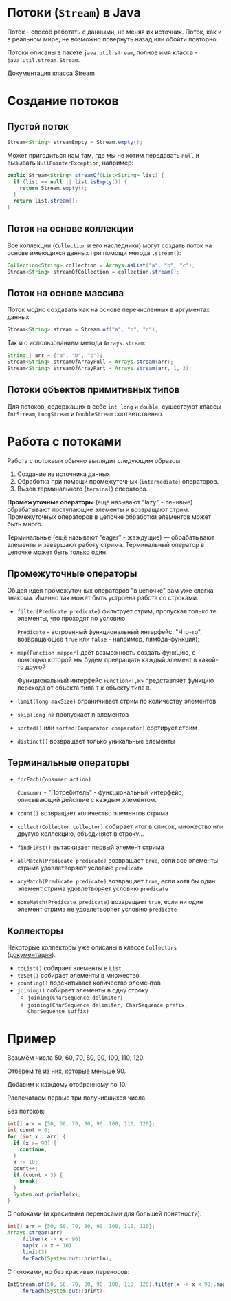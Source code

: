# Потоки (`Stream`) в Java

Поток - способ работать с данными, не меняя их источник. Поток, как и в реальном мире, не возможно повернуть назад или обойти повторно.

Потоки описаны в пакете `java.util.stream`, полное имя класса - `java.util.stream.Stream`.

[Документация класса Stream](https://docs.oracle.com/javase/8/docs/api/java/util/stream/Stream.html)

# Создание потоков

## Пустой поток
```java
Stream<String> streamEmpty = Stream.empty();
```
Может пригодиться нам там, где мы не хотим передавать `null` и вызывать `NullPointerException`, например:
```java
public Stream<String> streamOf(List<String> list) {
  if (list == null || list.isEmpty()) {
    return Stream.empty();
  }
  return list.stream();
}
```

## Поток на основе коллекции

Все коллекции (`Collection` и его наследники) могут создать поток на основе имеющихся данных при помощи метода `.stream()`:
```java
Collection<String> collection = Arrays.asList("a", "b", "c");
Stream<String> streamOfCollection = collection.stream();
```

## Поток на основе массива

Поток модно создавать как на основе перечисленных в аргументах данных
```java
Stream<String> stream = Stream.of("a", "b", "c");
```
Так и с использованием метода `Arrays.stream`:
```java
String[] arr = {"a", "b", "c"};
Stream<String> streamOfArrayFull = Arrays.stream(arr);
Stream<String> streamOfArrayPart = Arrays.stream(arr, 1, 3);
```

## Потоки объектов примитивных типов

Для потоков, содержащих в себе `int`, `long` и `double`, существуют классы `IntStream`, `LongStream` и `DoubleStream` соответственно.

# Работа с потоками

Работа с потоками обычно выглядит следующим образом:

1. Создание из источника данных
2. Обработка при помощи промежуточных (`intermediate`) операторов.
3. Вызов терминального (`terminal`) оператора.

**Промежуточные операторы** (ещё называют "lazy" - ленивые) обрабатывают поступающие элементы и возвращают стрим. Промежуточных операторов в цепочке обработки элементов может быть много.

Терминальные (ещё называют "eager" - жаждущие) — обрабатывают элементы и завершают работу стрима. Терминальный оператор в цепочке может быть только один.

## Промежуточные операторы

Общая идея промежуточных операторов "в цепочке" вам уже слегка знакома. Именно так может быть устроена работа со строками.

- `filter(Predicate predicate)` фильтрует стрим, пропуская только те элементы, что проходят по условию

   `Predicate` - встроенный функциональный интерфейс. "Что-то", возвращающее `true` или `false` - например, лямбда-функция);
- `map(Function mapper)` даёт возможность создать функцию, с помощью которой мы будем превращать каждый элемент в какой-то другой

   Функциональный интерфейс `Function<T,R>` представляет функцию перехода от объекта типа `T` к объекту типа `R`.
- `limit(long maxSize)` ограничивает стрим по количеству элементов
- `skip(long n)` пропускает n элементов
- `sorted()` или `sorted(Comparator comparator)` сортирует стрим
- `distinct()` возвращает только уникальные элементы

## Терминальные операторы

- `forEach(Consumer action)`

   `Consumer` - "Потребитель" - функциональный интерфейс, описывающий действие с каждым элементом.
- `count()` возвращает количество элементов стрима
- `collect(Collector collector)` собирает итог в список, множество или другую коллекцию, объединяет в строку...
- `findFirst()` вытаскивает первый элемент стрима
- `allMatch(Predicate predicate)` возвращает `true`, если все элементы стрима удовлетворяют условию `predicate`
- `anyMatch(Predicate predicate)` возвращает `true`, если хотя бы один элемент стрима удовлетворяет условию `predicate`
- `noneMatch(Predicate predicate)` возвращает `true`, если ни один элемент стрима не удовлетворяет условию `predicate`

## Коллекторы

Некоторые коллекторы уже описаны в классе `Collectors` ([документация](https://docs.oracle.com/en/java/javase/20/docs/api/java.base/java/util/stream/Collectors.html)).

- `toList()` собирает элементы в `List`
- `toSet()` cобирает элементы в множество
- `counting()` подсчитывает количество элементов
- `joining()` собирает элементы в одну строку
   - `joining(CharSequence delimiter)`
   - `joining(CharSequence delimiter, CharSequence prefix, CharSequence suffix)`

# Пример

Возьмём числа 50, 60, 70, 80, 90, 100, 110, 120.

Отберём те из них, которые меньше 90.

Добавим к каждому отобранному по 10.

Распечатаем первые три получившихся числа.

Без потоков:
```java
int[] arr = {50, 60, 70, 80, 90, 100, 110, 120};
int count = 0;
for (int x : arr) {
  if (x >= 90) {
    continue;
  }
  x += 10;
  count++;
  if (count > 3) {
    break;
  }
  System.out.println(x);
}
```

С потоками (и красивыми переносами для большей понятности):
```java
int[] arr = {50, 60, 70, 80, 90, 100, 110, 120};
Arrays.stream(arr)
    .filter(x -> x < 90)
    .map(x -> x + 10)
    .limit(3)
    .forEach(System.out::println);
```

С потоками, но без красивых переносов:
```java
IntStream.of(50, 60, 70, 80, 90, 100, 110, 120).filter(x -> x < 90).map(x -> x + 10).limit(3)
    .forEach(System.out::print);
```
